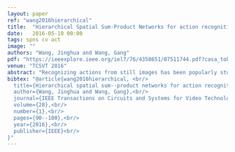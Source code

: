 ```yaml
---
layout: paper
ref: "wang2016hierarchical"
title:  "Hierarchical Spatial Sum-Product Networks for action recognition in Still Images "
date:   2016-05-10 00:00
tags: spns cv act
image: ""
authors: "Wang, Jinghua and Wang, Gang"
pdf: "https://ieeexplore.ieee.org/iel7/76/4358651/07511744.pdf?casa_token=QjmXkzW0chUAAAAA:XM5q1gx8Uo6ZXtM5Nsdbf2BjDJyl52DBngWT9nVewk7QnuVJDR_-fGRjV8rjhMfB5s-_rHsMLN7Z"
venue: "TCSVT 2016"
abstract: "Recognizing actions from still images has been popularly studied recently. In this paper, we model an action class as a flexible number of spatial configurations of body parts by proposing a new spatial sum-product network (SPN). First, we discover a set of parts in image collections via unsupervised learning. Then, our new spatial SPN is applied to model the spatial relationship and also the high-order correlations of parts. To learn robust networks, we further develop a hierarchical spatial SPN method, which models pairwise spatial relationship between parts inside subimages and models the correlation of subimages via extra layers of SPN. Our method is shown to be effective on two benchmark data sets."
bibtex: "@article{wang2016hierarchical, <br/>
  title={Hierarchical spatial sum--product networks for action recognition in still images}, <br/>
  author={Wang, Jinghua and Wang, Gang},<br/>
  journal={IEEE Transactions on Circuits and Systems for Video Technology},<br/>
  volume={28},<br/>
  number={1},<br/>
  pages={90--100},<br/>
  year={2016},<br/>
  publisher={IEEE}<br/>
}"
---
```

